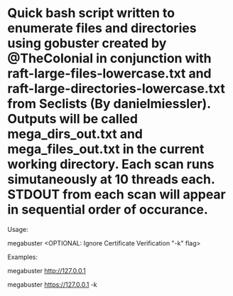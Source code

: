 # Quick bash script written to enumerate files and directories using gobuster created by @TheColonial in conjunction with raft-large-files-lowercase.txt and raft-large-directories-lowercase.txt from Seclists (By danielmiessler). Outputs will be called mega_dirs_out.txt and mega_files_out.txt in the current working directory. Each scan runs simutaneously at 10 threads each. STDOUT from each scan will appear in sequential order of occurance. 

Usage: 

megabuster <url> <OPTIONAL: Ignore Certificate Verification "-k" flag>

Examples:

megabuster http://127.0.0.1

megabuster https://127.0.0.1 -k
